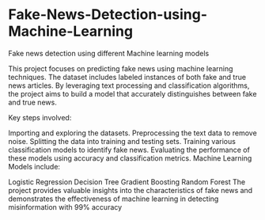 # Fake-News-Detection-using-Machine-Learning

Fake news detection using different Machine learning models

This project focuses on predicting fake news using machine learning techniques. The dataset includes labeled instances of both fake and true news articles. By leveraging text processing and classification algorithms, the project aims to build a model that accurately distinguishes between fake and true news.

Key steps involved:

Importing and exploring the datasets.
Preprocessing the text data to remove noise.
Splitting the data into training and testing sets.
Training various classification models to identify fake news.
Evaluating the performance of these models using accuracy and classification metrics.
Machine Learning Models include:

Logistic Regression
Decision Tree
Gradient Boosting
Random Forest
The project provides valuable insights into the characteristics of fake news and demonstrates the effectiveness of machine learning in detecting misinformation with 99% accuracy
